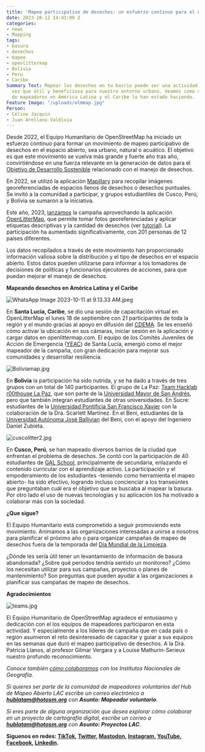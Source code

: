 ```yaml
---
title: 'Mapeo participativo de desechos: un esfuerzo continuo para el desarrollo sostenible'
date: 2023-10-12 14:43:00 Z
categories:
- news
- Mapping
tags:
- basura
- desechos
- mapeo
- openlittermap
- Bolivia
- Peru
- Caribe
Summary Text: Mapear los desechos en tu barrio puede ser una actividad simple a la
  vez que útil y beneficiosa para nuestro entorno urbano. Veamos como diversos equipos
  de mapeadores en América Latina y el Caribe lo han estado haciendo.
Feature Image: "/uploads/olmmap.jpg"
Person:
- Céline Jacquin
- Juan Arellano Valdivia
---
```


Desde 2022, el Equipo Humanitario de OpenStreetMap ha iniciado un esfuerzo continuo para formar un movimiento de mapeo participativo de desechos en el espacio abierto, sea urbano, natural o acuático. El objetivo es que este movimiento se vuelva más grande y fuerte año tras año, convirtiéndose en una fuerza relevante en la generación de datos para el [Objetivo de Desarrollo Sostenible](https://www.un.org/sustainabledevelopment/es/sustainable-consumption-production/) relacionado con el manejo de desechos.

En 2022, se utilizó la aplicación [Mapillary](https://www.mapillary.com/) para recopilar imágenes georeferenciadas de espacios llenos de desechos o desechos puntuales. Se invitó a la comunidad a participar, y grupos estudiantiles de Cusco, Perú, y Bolivia se sumaron a la iniciativa.

Este año, 2023, [lanzamos](https://www.youtube.com/watch?v=XKFaD0txBv0) la campaña aprovechando la aplicación [OpenLitterMap](https://openlittermap.com/), que permite tomar fotos georeferenciadas y aplicar etiquetas descriptivas y la cantidad de desechos (ver [tutorial](https://www.youtube.com/watch?v=6EORGEJbMiw&t=1s)). La participación ha aumentado significativamente, con 201 personas de 12 países diferentes.

Los datos recopilados a través de este movimiento han proporcionado información valiosa sobre la distribución y el tipo de desechos en el espacio abierto. Estos datos pueden utilizarse para informar a los tomadores de decisiones de políticas y funcionarios ejecutores de acciones, para que puedan mejorar el manejo de desechos.

**Mapeando desechos en América Latina y el Caribe**

![WhatsApp Image 2023-10-11 at 9.13.33 AM.jpeg](/uploads/WhatsApp%20Image%202023-10-11%20at%209.13.33%20AM.jpeg)

En **Santa Lucia, Caribe**, se dio una sesión de capacitación virtual en OpenLitterMap el lunes 18 de septiembre con 21 participantes de toda la región y el mundo gracias al apoyo en difusión del [CDEMA](https://www.cdema.org/). Se les enseñó cómo activar la ubicación en sus cámaras, iniciar sesión en la aplicación y cargar datos en openlittermap.com. El equipo de los Comités Juveniles de Acción de Emergencia ([YEAC](https://www.facebook.com/YEACSLU/)) de Santa Lucía, emergió como el mejor mapeador de la campaña, con gran dedicación para mejorar sus comunidades y desarrollar resiliencia.

![Boliviamap.jpg](/uploads/Boliviamap.jpg)

En **Bolivia** la participación ha sido nutrida, y se ha dado a través de tres grupos con un total de 140 participantes. El grupo de La Paz: [Team Hacklab r00thouse La Paz](https://www.hacklab.org.bo/), que son parte de la [Universidad Mayor de San Andrés](https://www.umsa.bo/), pero que también integran estudiantes de otras universidades. En Sucre: estudiantes de la [Universidad Pontificia San Francisco Xavier](https://usfx.bo/#gsc.tab=0) con la colaboración de la Dra. Scarlett Martínez. En el Beni, estudiantes de la [Universidad Autónoma José Ballivian](https://www.uabjb.edu.bo/) del Beni, con el apoyo del Ingeniero Daniel Zubieta.

![cuscolitter2.jpg](/uploads/cuscolitter2.jpg)

En **Cusco, Perú**, se han mapeado diversos barrios de la ciudad que enfrentan el problema de desechos. Se contó con la participación de 40 estudiantes de [GAL School](https://www.facebook.com/GALSchoolCusco/?locale=es_LA), principalmente de secundaria, enlazando el contenido curricular con el aprendizaje activo. La participación y el empoderamiento de los estudiantes -teniendo como herramienta el mapeo abierto- ha sido efectivo, logrando incluso concienciar a los transeúntes que preguntaban cuál era el objetivo que se buscaba al mapear la basura. Por otro lado el uso de nuevas tecnologías y su aplicación los ha motivado a colaborar más con la sociedad.

**¿Que sigue?**

El Equipo Humanitario está comprometido a seguir promoviendo este movimiento. Animamos a las organizaciones interesadas a unirse a nosotros para planificar el próximo año o para organizar campañas de mapeo de desechos fuera de la temporada del [Día Mundial de la Limpieza](https://es.wikipedia.org/wiki/D%C3%ADa_Mundial_de_la_Limpieza).

¿Dónde les sería útil tener un levantamiento de información de basura abandonada? ¿Sobre qué periodos tendría sentido un monitoreo? ¿Cómo los necesitan utilizar para sus campañas, proyectos o planes de mantenimiento? Son preguntas que pueden ayudar a las organizaciones a planificar sus campañas de mapeo de desechos.

**Agradecimientos**

![teams.jpg](/uploads/teams.jpg)

El Equipo Humanitario de OpenStreetMap agradece el entusiasmo y dedicación con el los equipos de mapeadores participaron en esta actividad. Y especialmente a los lideres de campaña que en cada país o región asumieron el reto desinteresado de capacitar y guiar a sus equipos en las semanas que duró el mapeo participativo de desechos. A la Dra. Patricia Llanos, al profesor Gilmar Vergara y a Louise Mathurin-Serieux nuestro profundo reconocimiento.

*Conoce también [cómo colaboramos](https://www.hotosm.org/updates/openstreetmap-y-las-cartografias-oficiales/) con los Institutos Nacionales de Geografía.*

*Si quieres ser parte de la comunidad de mapeadores voluntarios del Hub de Mapeo Abierto LAC escribe un correo electrónico a **[hublatam@hotosm.org](mailto:hublatam@hotosm.org)** con **Asunto: Mapeador voluntario**.*

*Si eres parte de alguna organización que desea explorar cómo colaborar en un proyecto de cartografía digital, escribe un correo a **[hublatam@hotosm.org](mailto:hublatam@hotosm.org)** con **Asunto: Proyectos LAC**.*

**Síguenos en redes: [TikTok](https://www.tiktok.com/@mapeoabierto_la?lang=es), [Twitter](https://twitter.com/mapeoabierto_la), [Mastodon](https://mapstodon.space/@mapeoabierto_la), [Instagram](https://www.instagram.com/mapeoabierto_la/), [YouTube](https://www.youtube.com/channel/UCTH6Z_QODJ4NmmBmubS68VA), [Facebook](https://www.facebook.com/Mapeo-abierto-Am%C3%A9rica-Latina-102804808622456/), [Linkedin](https://www.linkedin.com/showcase/91453300/admin/feed/posts/).**